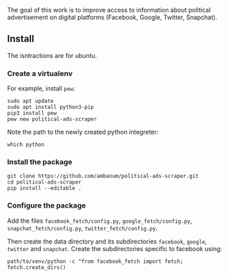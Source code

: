 The goal of this work is to improve access to information about political advertisement on digital platforms (Facebook, Google, Twitter, Snapchat).

## Install

The isntractions are for ubuntu.

### Create a virtualenv

For example, install `pew`:

```
sudo apt update
sudo apt install python3-pip
pip3 install pew
pew new political-ads-scraper
```

Note the path to the newly created python integreter:

```
which python
```

### Install the package

```
git clone https://github.com/ambanum/political-ads-scraper.git
cd political-ads-scraper
pip install --editable .
```

### Configure the package

Add the files `facebook_fetch/config.py`, `google_fetch/config.py`, `snapchat_fetch/config.py`, `twitter_fetch/config.py`.

Then create the data directory and its subdirectories `facebook`, `google`, `twitter` and `snapchat`. Create the subdirectories specific to facebook using:

```
path/to/venv/python -c "from facebook_fetch import fetch; fetch.create_dirs()
```
